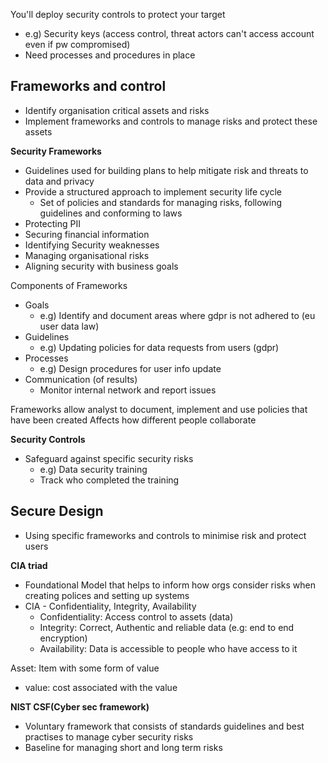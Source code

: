 
You'll deploy security controls to protect your target
- e.g) Security keys (access control, threat actors can't access account even if pw compromised) 
- Need processes and procedures in place 

## Frameworks and control
- Identify organisation critical assets and risks
- Implement frameworks and controls to manage risks and protect these assets

**Security Frameworks**
- Guidelines used for building plans to help mitigate risk and threats to data and privacy
- Provide a structured approach to implement security life cycle
	- Set of policies and standards for managing risks, following guidelines and conforming to laws
- Protecting PII
- Securing financial information
- Identifying Security weaknesses
- Managing organisational risks 
- Aligning security with business goals

Components of Frameworks
- Goals
	- e.g) Identify and document areas where gdpr is not adhered to (eu user data law) 
- Guidelines
	- e.g) Updating policies for data requests from users (gdpr)
- Processes
	- e.g) Design procedures for user info update 
- Communication (of results)
	- Monitor internal network and report issues

Frameworks allow analyst to document, implement and use policies that have been created
Affects how different people collaborate


**Security Controls**
- Safeguard against specific security risks
	- e.g) Data security training
	- Track who completed the training


## Secure Design
- Using specific frameworks and controls to minimise risk and protect users

**CIA triad**
- Foundational Model that helps to inform how orgs consider risks when creating polices and setting up systems
- CIA - Confidentiality, Integrity, Availability
	- Confidentiality: Access control to assets (data)
	- Integrity: Correct, Authentic and reliable data (e.g: end to end encryption)
	- Availability: Data is accessible to people who have access to it   

Asset: Item with some form of value
- value: cost associated with the value

**NIST CSF(Cyber sec framework)**
- Voluntary framework that consists of standards guidelines and best practises to manage cyber security risks
- Baseline for managing short and long term risks